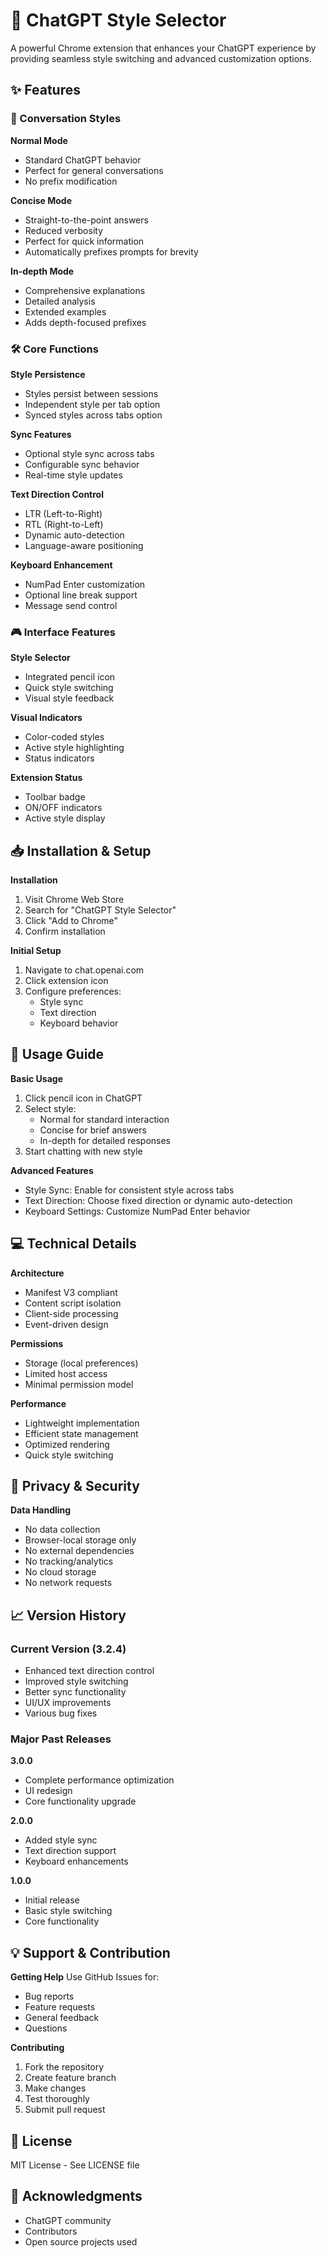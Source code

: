# 🎨 ChatGPT Style Selector

A powerful Chrome extension that enhances your ChatGPT experience by providing seamless style switching and advanced customization options.

## ✨ Features

### 💬 Conversation Styles
**Normal Mode**
- Standard ChatGPT behavior
- Perfect for general conversations
- No prefix modification

**Concise Mode**
- Straight-to-the-point answers
- Reduced verbosity
- Perfect for quick information
- Automatically prefixes prompts for brevity

**In-depth Mode**
- Comprehensive explanations
- Detailed analysis
- Extended examples
- Adds depth-focused prefixes

### 🛠️ Core Functions
**Style Persistence**
- Styles persist between sessions
- Independent style per tab option
- Synced styles across tabs option

**Sync Features**
- Optional style sync across tabs
- Configurable sync behavior
- Real-time style updates

**Text Direction Control**
- LTR (Left-to-Right)
- RTL (Right-to-Left)
- Dynamic auto-detection
- Language-aware positioning

**Keyboard Enhancement**
- NumPad Enter customization
- Optional line break support
- Message send control

### 🎮 Interface Features
**Style Selector**
- Integrated pencil icon
- Quick style switching
- Visual style feedback

**Visual Indicators**
- Color-coded styles
- Active style highlighting
- Status indicators

**Extension Status**
- Toolbar badge
- ON/OFF indicators
- Active style display

## 📥 Installation & Setup

**Installation**
1. Visit Chrome Web Store
2. Search for "ChatGPT Style Selector"
3. Click "Add to Chrome"
4. Confirm installation

**Initial Setup**
1. Navigate to chat.openai.com
2. Click extension icon
3. Configure preferences:
   - Style sync
   - Text direction
   - Keyboard behavior

## 🚀 Usage Guide

**Basic Usage**
1. Click pencil icon in ChatGPT
2. Select style:
   - Normal for standard interaction
   - Concise for brief answers
   - In-depth for detailed responses
3. Start chatting with new style

**Advanced Features**
- Style Sync: Enable for consistent style across tabs
- Text Direction: Choose fixed direction or dynamic auto-detection
- Keyboard Settings: Customize NumPad Enter behavior

## 💻 Technical Details

**Architecture**
- Manifest V3 compliant
- Content script isolation
- Client-side processing
- Event-driven design

**Permissions**
- Storage (local preferences)
- Limited host access
- Minimal permission model

**Performance**
- Lightweight implementation
- Efficient state management
- Optimized rendering
- Quick style switching

## 🔐 Privacy & Security

**Data Handling**
- No data collection
- Browser-local storage only
- No external dependencies
- No tracking/analytics
- No cloud storage
- No network requests

## 📈 Version History

### Current Version (3.2.4)
- Enhanced text direction control
- Improved style switching
- Better sync functionality
- UI/UX improvements
- Various bug fixes

### Major Past Releases
**3.0.0**
- Complete performance optimization
- UI redesign
- Core functionality upgrade

**2.0.0**
- Added style sync
- Text direction support
- Keyboard enhancements

**1.0.0**
- Initial release
- Basic style switching
- Core functionality

## 💡 Support & Contribution

**Getting Help**
Use GitHub Issues for:
- Bug reports
- Feature requests
- General feedback
- Questions

**Contributing**
1. Fork the repository
2. Create feature branch
3. Make changes
4. Test thoroughly
5. Submit pull request

## 📄 License
MIT License - See LICENSE file

## 🙏 Acknowledgments
- ChatGPT community
- Contributors
- Open source projects used